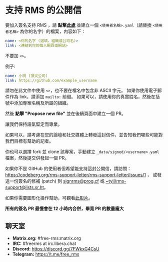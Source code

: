 # 支持 RMS 的公開信

要加入簽名支持 RMS ，請 **點擊[此處](https://github.com/rms-support-letter/rms-support-letter.github.io/new/master/_data/signed)** 並建立一個 `<使用者名稱>.yaml`（請替換 `<使用者名稱>` 為你的名字）的檔案，内容如下：

```yaml
name: <你的名字 (選填，組織或公司名)>
link: <連結到你的個人網頁或網站>
```

不要加 `<>`。

例子:

```yaml
name: 小明 (頂尖公司)
link: https://github.com/example_username
```

請勿在此文件中使用 `<>`，也不要在檔名中包含非 ASCII 字元。
如果你使用電子郵件作為 link，請添加 `mailto:` 前缀。
如果可以，請使用你的真實姓名，然後在括號中添加專案名稱及所屬的組織。

然後 **點擊 "Propose new file"** 並在後續頁面中建立一個 PR。

讓我們保持語氣堅定而專業。

如果可以，請考慮在您的論壇和社交媒體上轉發這封信件，並告知我們哪些可能對我們目標有幫助的記者。

你也可以選擇 fork 並 clone 該專案，手動建立 `_data/signed/<username>.yaml` 檔案，然後提交併發起一個 PR。

如果你不是 GitHub 的使用者但希望能支持這封公開信，請訪問：https://codeberg.org/rms-support-letter/rms-support-letter/issues/1 ，
或發送一份簽名的修補 (patch) 到 [signrms@prog.cf](mailto:signrms@prog.cf) 或 [~tyil/rms-support@lists.sr.ht](mailto:~tyil/rms-support@lists.sr.ht)。

如果你需要圖形化操作幫助，可觀看[此影片](https://invidious.snopyta.org/watch?v=1lz5S5oS8CU)。

**所有的簽名 PR 最慢會在 12 小時内合併，畢竟 PR 的數量龐大**

## 聊天室

- **Matrix.org:** #free-rms:matrix.org
- **IRC:** #freerms at irc.libera.chat
- **Discord:** https://discord.gg/7FWkxG4CsU
- **Telegram:** https://t.me/free_rms
